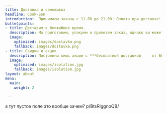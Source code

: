 ```yaml
---
title: Доставка и самовывоз
headline: Cook-Son
introduction:  Принимаем заказы с 11.00 до 21.00! Оплата при доставке!
bulletpoints:
- title: Доставим в ближайшее время.
  description: Мы приготовим, упакуем и привезем заказ, однако вы можете и сами его забрать.
  image:
    optimized: images/dostavka.png
    fallback: images/dostavka.png
- title: Скидки и акции
  description: Постоянны лишь акции с ***бесплатной доставкой     от 600 рублей по городу     / от 1500 по пригороду.***    ы Но иногда случаются и эвенты и розыгрыши скидок. Следите за новостями в нашем  **[инстаграме](https://www.instagram.com/accounts/login/?next=%2Fcook_son34%2F&source=follow)**
  image:
    optimized: images/isolation.jpg
    fallback: images/isolation.jpg
layout: about
menu:
  main:
    weight: 2

---
```

а тут пустое поле это вообще зачем?
p/BtsRlggnoQB/
